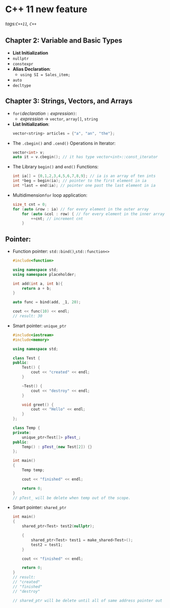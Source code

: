 # C++ 11 new feature
###### tags:`C++11`, `C++`

## Chapter 2: Variable and Basic Types
- **List Initialization**
- `nullptr`
- `constexpr`
- **Alias Declaration**:
    -  `using SI = Sales_item;`
- `auto`
- `decltype`

## Chapter 3: Strings, Vectors, and Arrays
- `for(`*declaration* `:` *expression*`)`:
    - *expression* -> `vector`, `array[]`, `string`
- **List Initialization**: 
    ``` cpp
    vector<string> articles = {"a", "an", "the"};
    ```
- The `.cbegin()` and `.cend()` Operations in Iterator:
    ``` cpp
    vector<int> v;
    auto it = v.cbegin(); // it has type vector<int>::const_iterator
    ```
- The Library `begin()` and `end()` Functions:
    ``` cpp
    int ia[] = {0,1,2,3,4,5,6,7,8,9}; // ia is an array of ten ints 
    int *beg = begin(ia); // pointer to the first element in ia
    int *last = end(ia); // pointer one past the last element in ia
    ```
- Multidimension`for` loop application:
    ```cpp
    size_t cnt = 0;
    for (auto &row : ia) // for every element in the outer array 
        for (auto &col : row) { // for every element in the inner array col = cnt; // give this element the next value
            ++cnt; // increment cnt 
        }
    ```

## Pointer:
- Function pointer: `std::bind()`,`std::function<>` 
    ```cpp
    #include<function>

    using namespace std;
    using namespace placeholder;

    int add(int a, int b){
        return a + b;
    }

    auto func = bind(add, _1, 20);

    cout << func(10) << endl;
    // result: 30
    ``` 
- Smart pointer: `unique_ptr`
    ```cpp
    #include<iostream>
    #include<memory>

    using namespace std;

    class Test {
    public:
        Test() {
            cout << "created" << endl;
        }

        ~Test() {
            cout << "destroy" << endl;
        }

        void greet() {
            cout << "Hello" << endl;
        }
    };

    class Temp {
    private:
        unique_ptr<Test[]> pTest_;
    public:
        Temp() : pTest_(new Test[2]) {}
    };

    int main()
    {
        Temp temp;

        cout << "finished" << endl;

        return 0;
    }
    // pTest_ will be delete when temp out of the scope.
    ```
- Smart pointer: `shared_ptr`
    ```cpp
    int main()
    {
        shared_ptr<Test> test2(nullptr);

        {
            shared_ptr<Test> test1 = make_shared<Test>();
            test2 = test1;
        }

        cout << "finished" << endl;

        return 0;
    }
    // result: 
    // "created"
    // "finished"
    // "destroy"

    // shared_ptr will be delete until all of same address pointer out of scope.
    ```